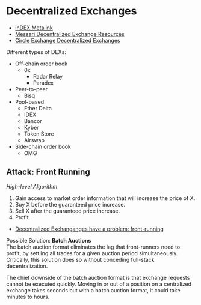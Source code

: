 # Decentralized Exchanges

* [inDEX Metalink](https://github.com/distribuyed/index/blob/master/README.md)
* [Messari Decentralized Exchange Resources](https://messari.io/resource/decentralized-exchanges)
* [Circle Exchange Decentralized Exchanges](https://www.circle.com/en/research/decentralized-exchanges)

Different types of DEXs:
* ​Off-chain order book​
    * 0x
        * Radar Relay
        * Paradex
* Peer-to-peer​
    * Bisq
* Pool-based​
    * Ether Delta
    * IDEX
    * Bancor
    * Kyber
    * Token Store
    * Airswap
* Side-chain order book​
    * OMG

## Attack: Front Running

*High-level Algorithm*
1. Gain access to market order information that will increase the price of X.
2. Buy X before the guaranteed price increase.
3. Sell X after the guaranteed price increase.
4. Profit.

* [Decentralized Exchanganges have a problem: front-running](https://blog.gnosis.pm/decentralized-exchanges-have-a-problem-7e6d81d91ba1)


Possible Solution: **Batch Auctions**<br>
The batch auction format eliminates the lag that front-runners need to profit, by settling all trades for a given auction period simultaneously. Critically, this solution does so without conceding full-stack decentralization.

The chief downside of the batch auction format is that exchange requests cannot be executed quickly. Moving in or out of a position on a centralized exchange takes seconds but with a batch auction format, it could take minutes to hours.
